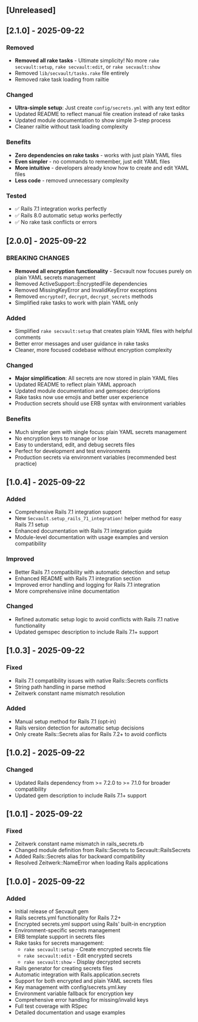 ## [Unreleased]

## [2.1.0] - 2025-09-22

### Removed

- **Removed all rake tasks** - Ultimate simplicity! No more `rake secvault:setup`, `rake secvault:edit`, or `rake secvault:show`
- Removed `lib/secvault/tasks.rake` file entirely
- Removed rake task loading from railtie

### Changed

- **Ultra-simple setup**: Just create `config/secrets.yml` with any text editor
- Updated README to reflect manual file creation instead of rake tasks
- Updated module documentation to show simple 3-step process
- Cleaner railtie without task loading complexity

### Benefits

- **Zero dependencies on rake tasks** - works with just plain YAML files
- **Even simpler** - no commands to remember, just edit YAML files
- **More intuitive** - developers already know how to create and edit YAML files
- **Less code** - removed unnecessary complexity

### Tested

- ✅ Rails 7.1 integration works perfectly
- ✅ Rails 8.0 automatic setup works perfectly
- ✅ No rake task conflicts or errors

## [2.0.0] - 2025-09-22

### BREAKING CHANGES

- **Removed all encryption functionality** - Secvault now focuses purely on plain YAML secrets management
- Removed ActiveSupport::EncryptedFile dependencies
- Removed MissingKeyError and InvalidKeyError exceptions
- Removed `encrypted?`, `decrypt`, `decrypt_secrets` methods
- Simplified rake tasks to work with plain YAML only

### Added

- Simplified `rake secvault:setup` that creates plain YAML files with helpful comments
- Better error messages and user guidance in rake tasks
- Cleaner, more focused codebase without encryption complexity

### Changed

- **Major simplification**: All secrets are now stored in plain YAML files
- Updated README to reflect plain YAML approach
- Updated module documentation and gemspec descriptions
- Rake tasks now use emojis and better user experience
- Production secrets should use ERB syntax with environment variables

### Benefits

- Much simpler gem with single focus: plain YAML secrets management
- No encryption keys to manage or lose
- Easy to understand, edit, and debug secrets files
- Perfect for development and test environments
- Production secrets via environment variables (recommended best practice)

## [1.0.4] - 2025-09-22

### Added

- Comprehensive Rails 7.1 integration support
- New `Secvault.setup_rails_71_integration!` helper method for easy Rails 7.1 setup
- Enhanced documentation with Rails 7.1 integration guide
- Module-level documentation with usage examples and version compatibility

### Improved

- Better Rails 7.1 compatibility with automatic detection and setup
- Enhanced README with Rails 7.1 integration section
- Improved error handling and logging for Rails 7.1 integration
- More comprehensive inline documentation

### Changed

- Refined automatic setup logic to avoid conflicts with Rails 7.1 native functionality
- Updated gemspec description to include Rails 7.1+ support

## [1.0.3] - 2025-09-22

### Fixed

- Rails 7.1 compatibility issues with native Rails::Secrets conflicts
- String path handling in parse method
- Zeitwerk constant name mismatch resolution

### Added

- Manual setup method for Rails 7.1 (opt-in)
- Rails version detection for automatic setup decisions
- Only create Rails::Secrets alias for Rails 7.2+ to avoid conflicts

## [1.0.2] - 2025-09-22

### Changed

- Updated Rails dependency from >= 7.2.0 to >= 7.1.0 for broader compatibility
- Updated gem description to include Rails 7.1+ support

## [1.0.1] - 2025-09-22

### Fixed

- Zeitwerk constant name mismatch in rails_secrets.rb
- Changed module definition from Rails::Secrets to Secvault::RailsSecrets
- Added Rails::Secrets alias for backward compatibility
- Resolved Zeitwerk::NameError when loading Rails applications

## [1.0.0] - 2025-09-22

### Added

- Initial release of Secvault gem
- Rails secrets.yml functionality for Rails 7.2+
- Encrypted secrets.yml support using Rails' built-in encryption
- Environment-specific secrets management
- ERB template support in secrets files
- Rake tasks for secrets management:
  - `rake secvault:setup` - Create encrypted secrets file
  - `rake secvault:edit` - Edit encrypted secrets
  - `rake secvault:show` - Display decrypted secrets
- Rails generator for creating secrets files
- Automatic integration with Rails.application.secrets
- Support for both encrypted and plain YAML secrets files
- Key management with config/secrets.yml.key
- Environment variable fallback for encryption key
- Comprehensive error handling for missing/invalid keys
- Full test coverage with RSpec
- Detailed documentation and usage examples
